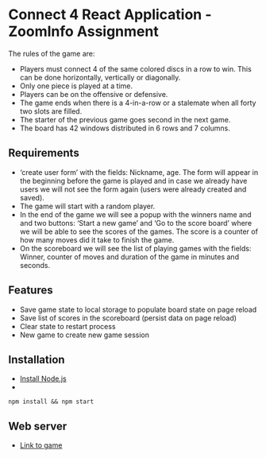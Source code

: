 # Connect 4 React Application - ZoomInfo Assignment

The rules of the game are:

- Players must connect 4 of the same colored discs in a row to win. This can be done horizontally, vertically or diagonally.
- Only one piece is played at a time.
- Players can be on the offensive or defensive.
- The game ends when there is a 4-in-a-row or a stalemate when all forty two slots are filled.
- The starter of the previous game goes second in the next game.
- The board has 42 windows distributed in 6 rows and 7 columns.

## Requirements

- ‘create user form’ with the fields: Nickname, age. The form will appear in the beginning before the game is played and in case we already have users we will not see the form again (users were already created and saved).
- The game will start with a random player.
- In the end of the game we will see a popup with the winners name and and two buttons: ‘Start a new game’ and ‘Go to the score board’ where we will be able to see the scores of the games. The score is a counter of how many moves did it take to finish the game.
- On the scoreboard we will see the list of playing games with the fields: Winner, counter of moves and duration of the game in minutes and seconds.

## Features

- Save game state to local storage to populate board state on page reload
- Save list of scores in the scoreboard (persist data on page reload)
- Clear state to restart process
- New game to create new game session

## Installation

- [Install Node.js](https://nodejs.dev/en/download/)
-

```
npm install && npm start
```

## Web server

- [Link to game](https://63941f32d3b1f2585421bb3f--super-yeot-228c22.netlify.app/)
